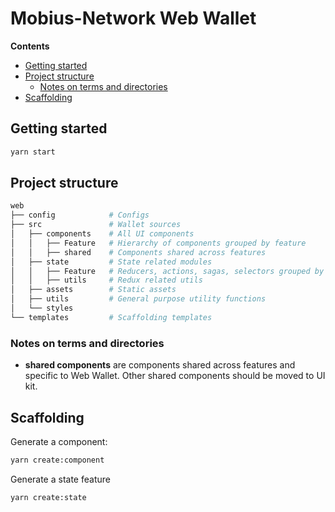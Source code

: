 # Mobius-Network Web Wallet

<!-- START doctoc generated TOC please keep comment here to allow auto update -->
<!-- DON'T EDIT THIS SECTION, INSTEAD RE-RUN doctoc TO UPDATE -->
**Contents**

  - [Getting started](#getting-started)
  - [Project structure](#project-structure)
    - [Notes on terms and directories](#notes-on-terms-and-directories)
  - [Scaffolding](#scaffolding)

<!-- END doctoc generated TOC please keep comment here to allow auto update -->

## Getting started

```sh
yarn start
```

## Project structure

```sh
web
├── config            # Configs
├── src               # Wallet sources
│   ├── components    # All UI components
│   │   ├── Feature   # Hierarchy of components grouped by feature
│   │   ├── shared    # Components shared across features
│   ├── state         # State related modules
│   │   ├── Feature   # Reducers, actions, sagas, selectors grouped by feature
│   │   ├── utils     # Redux related utils
│   ├── assets        # Static assets
│   ├── utils         # General purpose utility functions
│   └── styles
└── templates         # Scaffolding templates
```

### Notes on terms and directories

- **shared components** are components shared across features and specific to Web Wallet. Other shared components should be moved to UI kit.

## Scaffolding

Generate a component:

```sh
yarn create:component
```

Generate a state feature

```sh
yarn create:state
```
